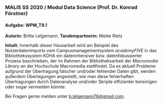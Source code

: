 ### MALIS SS 2020 / Modul Data Science (Prof. Dr. Konrad Förstner)
#### Aufgabe: WPM_T9.1 

**Autorin:** Britta Lelgemann, **Tandempartnerin:** Meike Rietz

**Inhalt:** Innerhalb dieser Hausarbeit wird am Beispiel des Nutzerdatenimports vom Campusmanagementsystem *academyFIVE* in das
Bibliothekssystem *KOHA* ein datenintensiver bzw. datenfokussierter Prozess beschrieben, der im Rahmen der Bibliotheksarbeit der
*Macromedia Library* an der Hochschule Macromedia stattfindet. Da es aktuell Probleme aufgrund der Übertragung falscher und/oder
fehlender Daten gibt, werden außerdem Überlegungen angestellt, wie man diese fehlerhaften Übertragungen durch Datenanalyse und/oder
Skripte effizienter bereinigen oder sogar vermeiden könnte. 

Bei Fragen gerne melden unter [b.lelgemann76@gmail.com](mailto:b.lelgemnn76@gmail.com).
